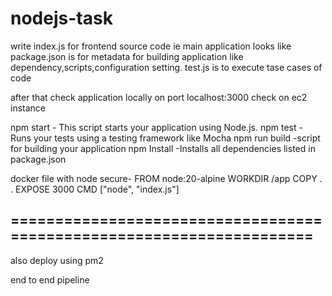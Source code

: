 # nodejs-task

write index.js for frontend source code ie main application looks like
package.json is for metadata for building application like dependency,scripts,configuration setting.
test.js is to execute tase cases of code 

after that check application locally on port localhost:3000
check on ec2 instance

npm start - This script starts your application using Node.js.
npm test - Runs your tests using a testing framework like Mocha
npm run build -script for building your application
npm Install -Installs all dependencies listed in package.json

docker file with node secure- 
FROM node:20-alpine
WORKDIR /app
COPY . .
EXPOSE 3000
CMD ["node", "index.js"]


=====================================================================
--------------------------------------------------------------------------
also deploy  using pm2

end to end pipeline 


